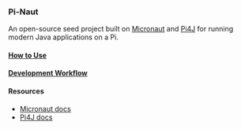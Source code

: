 ### Pi-Naut

An open-source seed project built on [Micronaut](https://micronaut.io/) and [Pi4J](https://pi4j.com/1.2/) for running modern Java applications on a Pi.

#### [How to Use](docs/how-to-use.md)

#### [Development Workflow](docs/workflow.md)

#### Resources

* [Micronaut docs](https://docs.micronaut.io/latest/guide/index.html)
* [Pi4J docs](https://pi4j.com/1.2/index.html)
